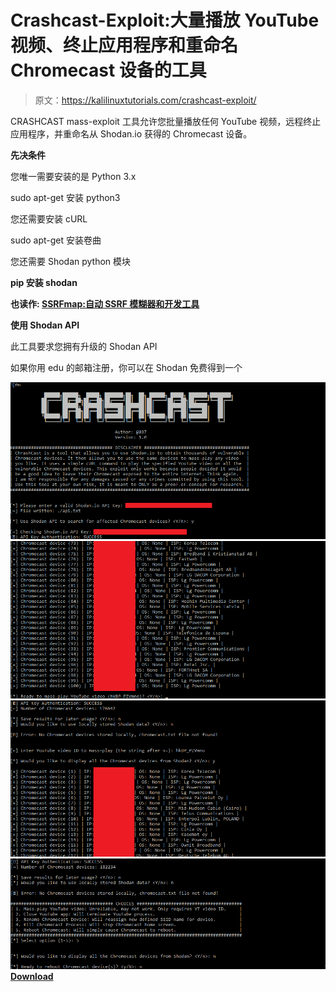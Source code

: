# Crashcast-Exploit:大量播放 YouTube 视频、终止应用程序和重命名 Chromecast 设备的工具

> 原文：<https://kalilinuxtutorials.com/crashcast-exploit/>

CRASHCAST mass-exploit 工具允许您批量播放任何 YouTube 视频，远程终止应用程序，并重命名从 Shodan.io 获得的 Chromecast 设备。

**先决条件**

您唯一需要安装的是 Python 3.x

sudo apt-get 安装 python3

您还需要安装 cURL

sudo apt-get 安装卷曲

您还需要 Shodan python 模块

**pip 安装 shodan**

**也读作: [SSRFmap:自动 SSRF 模糊器和开发工具](https://kalilinuxtutorials.com/ssrfmap-ssrf-fuzzer-exploitation/)**

**使用 Shodan API**

此工具要求您拥有升级的 Shodan API

如果你用 edu 的邮箱注册，你可以在 Shodan 免费得到一个

![](img//5bd86d48f19984e4cc7c3124d156fc3c.png)![](img//999d3d84c1ccdcfddf74281604398ede.png)![](img//9f949d4c923fd8be6b6506829dcc3074.png)![](img//ba526b33898fdef629d7955e9d9dcba2.png)[**Download**](https://github.com/649/Crashcast-Exploit)